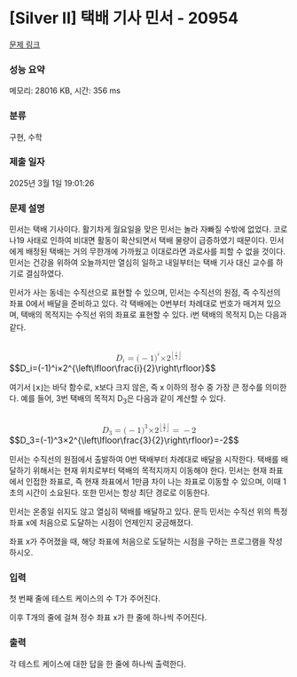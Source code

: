 # [Silver II] 택배 기사 민서 - 20954 

[문제 링크](https://www.acmicpc.net/problem/20954) 

### 성능 요약

메모리: 28016 KB, 시간: 356 ms

### 분류

구현, 수학

### 제출 일자

2025년 3월 1일 19:01:26

### 문제 설명

<p>민서는 택배 기사이다. 활기차게 월요일을 맞은 민서는 놀라 자빠질 수밖에 없었다. 코로나19 사태로 인하여 비대면 활동이 확산되면서 택배 물량이 급증하였기 때문이다. 민서에게 배정된 택배는 거의 무한개에 가까웠고 이대로라면 과로사를 피할 수 없을 것이다. 민서는 건강을 위하여 오늘까지만 열심히 일하고 내일부터는 택배 기사 대신 교수를 하기로 결심하였다.</p>

<p>민서가 사는 동네는 수직선으로 표현할 수 있으며, 민서는 수직선의 원점, 즉 수직선의 좌표 0에서 배달을 준비하고 있다. 각 택배에는 0번부터 차례대로 번호가 매겨져 있으며, 택배의 목적지는 수직선 위의 좌표로 표현할 수 있다. i번 택배의 목적지 D<sub>i</sub>는 다음과 같다.</p>

<p><mjx-container class="MathJax" jax="CHTML" display="true" style="font-size: 109%; position: relative;"> <mjx-math display="true" class="MJX-TEX" aria-hidden="true" style="margin-left: 0px; margin-right: 0px;"><mjx-msub><mjx-mi class="mjx-i"><mjx-c class="mjx-c1D437 TEX-I"></mjx-c></mjx-mi><mjx-script style="vertical-align: -0.15em;"><mjx-mi class="mjx-i" size="s"><mjx-c class="mjx-c1D456 TEX-I"></mjx-c></mjx-mi></mjx-script></mjx-msub><mjx-mo class="mjx-n" space="4"><mjx-c class="mjx-c3D"></mjx-c></mjx-mo><mjx-mo class="mjx-n" space="4"><mjx-c class="mjx-c28"></mjx-c></mjx-mo><mjx-mo class="mjx-n"><mjx-c class="mjx-c2212"></mjx-c></mjx-mo><mjx-mn class="mjx-n"><mjx-c class="mjx-c31"></mjx-c></mjx-mn><mjx-msup><mjx-mo class="mjx-n"><mjx-c class="mjx-c29"></mjx-c></mjx-mo><mjx-script style="vertical-align: 0.413em;"><mjx-mi class="mjx-i" size="s"><mjx-c class="mjx-c1D456 TEX-I"></mjx-c></mjx-mi></mjx-script></mjx-msup><mjx-mi class="mjx-i"><mjx-c class="mjx-cD7"></mjx-c></mjx-mi><mjx-msup><mjx-mn class="mjx-n"><mjx-c class="mjx-c32"></mjx-c></mjx-mn><mjx-script style="vertical-align: 0.413em;"><mjx-texatom size="s" texclass="ORD"><mjx-mrow><mjx-mo class="mjx-sop"><mjx-c class="mjx-c230A TEX-S1"></mjx-c></mjx-mo><mjx-mfrac><mjx-frac><mjx-num><mjx-nstrut></mjx-nstrut><mjx-mi class="mjx-i" size="s"><mjx-c class="mjx-c1D456 TEX-I"></mjx-c></mjx-mi></mjx-num><mjx-dbox><mjx-dtable><mjx-line></mjx-line><mjx-row><mjx-den><mjx-dstrut></mjx-dstrut><mjx-mn class="mjx-n" size="s"><mjx-c class="mjx-c32"></mjx-c></mjx-mn></mjx-den></mjx-row></mjx-dtable></mjx-dbox></mjx-frac></mjx-mfrac><mjx-mo class="mjx-sop"><mjx-c class="mjx-c230B TEX-S1"></mjx-c></mjx-mo></mjx-mrow></mjx-texatom></mjx-script></mjx-msup></mjx-math><mjx-assistive-mml unselectable="on" display="block"><math xmlns="http://www.w3.org/1998/Math/MathML" display="block"><msub><mi>D</mi><mi>i</mi></msub><mo>=</mo><mo stretchy="false">(</mo><mo>−</mo><mn>1</mn><msup><mo stretchy="false">)</mo><mi>i</mi></msup><mi>×</mi><msup><mn>2</mn><mrow data-mjx-texclass="ORD"><mrow data-mjx-texclass="INNER"><mo data-mjx-texclass="OPEN">⌊</mo><mfrac><mi>i</mi><mn>2</mn></mfrac><mo data-mjx-texclass="CLOSE">⌋</mo></mrow></mrow></msup></math></mjx-assistive-mml><span aria-hidden="true" class="no-mathjax mjx-copytext">$$D_i=(-1)^i×2^{\left\lfloor\frac{i}{2}\right\rfloor}$$</span> </mjx-container></p>

<p>여기서 ⌊x⌋는 바닥 함수로, x보다 크지 않은, 즉 x 이하의 정수 중 가장 큰 정수를 의미한다. 예를 들어, 3번 택배의 목적지 D<sub>3</sub>은 다음과 같이 계산할 수 있다.</p>

<p><mjx-container class="MathJax" jax="CHTML" display="true" style="font-size: 109%; position: relative;"> <mjx-math display="true" class="MJX-TEX" aria-hidden="true" style="margin-left: 0px; margin-right: 0px;"><mjx-msub><mjx-mi class="mjx-i"><mjx-c class="mjx-c1D437 TEX-I"></mjx-c></mjx-mi><mjx-script style="vertical-align: -0.15em;"><mjx-mn class="mjx-n" size="s"><mjx-c class="mjx-c33"></mjx-c></mjx-mn></mjx-script></mjx-msub><mjx-mo class="mjx-n" space="4"><mjx-c class="mjx-c3D"></mjx-c></mjx-mo><mjx-mo class="mjx-n" space="4"><mjx-c class="mjx-c28"></mjx-c></mjx-mo><mjx-mo class="mjx-n"><mjx-c class="mjx-c2212"></mjx-c></mjx-mo><mjx-mn class="mjx-n"><mjx-c class="mjx-c31"></mjx-c></mjx-mn><mjx-msup><mjx-mo class="mjx-n"><mjx-c class="mjx-c29"></mjx-c></mjx-mo><mjx-script style="vertical-align: 0.413em;"><mjx-mn class="mjx-n" size="s"><mjx-c class="mjx-c33"></mjx-c></mjx-mn></mjx-script></mjx-msup><mjx-mi class="mjx-i"><mjx-c class="mjx-cD7"></mjx-c></mjx-mi><mjx-msup><mjx-mn class="mjx-n"><mjx-c class="mjx-c32"></mjx-c></mjx-mn><mjx-script style="vertical-align: 0.413em;"><mjx-texatom size="s" texclass="ORD"><mjx-mrow><mjx-mo class="mjx-sop"><mjx-c class="mjx-c230A TEX-S1"></mjx-c></mjx-mo><mjx-mfrac><mjx-frac><mjx-num><mjx-nstrut></mjx-nstrut><mjx-mn class="mjx-n" size="s"><mjx-c class="mjx-c33"></mjx-c></mjx-mn></mjx-num><mjx-dbox><mjx-dtable><mjx-line></mjx-line><mjx-row><mjx-den><mjx-dstrut></mjx-dstrut><mjx-mn class="mjx-n" size="s"><mjx-c class="mjx-c32"></mjx-c></mjx-mn></mjx-den></mjx-row></mjx-dtable></mjx-dbox></mjx-frac></mjx-mfrac><mjx-mo class="mjx-sop"><mjx-c class="mjx-c230B TEX-S1"></mjx-c></mjx-mo></mjx-mrow></mjx-texatom></mjx-script></mjx-msup><mjx-mo class="mjx-n" space="4"><mjx-c class="mjx-c3D"></mjx-c></mjx-mo><mjx-mo class="mjx-n" space="4"><mjx-c class="mjx-c2212"></mjx-c></mjx-mo><mjx-mn class="mjx-n"><mjx-c class="mjx-c32"></mjx-c></mjx-mn></mjx-math><mjx-assistive-mml unselectable="on" display="block"><math xmlns="http://www.w3.org/1998/Math/MathML" display="block"><msub><mi>D</mi><mn>3</mn></msub><mo>=</mo><mo stretchy="false">(</mo><mo>−</mo><mn>1</mn><msup><mo stretchy="false">)</mo><mn>3</mn></msup><mi>×</mi><msup><mn>2</mn><mrow data-mjx-texclass="ORD"><mrow data-mjx-texclass="INNER"><mo data-mjx-texclass="OPEN">⌊</mo><mfrac><mn>3</mn><mn>2</mn></mfrac><mo data-mjx-texclass="CLOSE">⌋</mo></mrow></mrow></msup><mo>=</mo><mo>−</mo><mn>2</mn></math></mjx-assistive-mml><span aria-hidden="true" class="no-mathjax mjx-copytext">$$D_3=(-1)^3×2^{\left\lfloor\frac{3}{2}\right\rfloor}=-2$$</span> </mjx-container></p>

<p>민서는 수직선의 원점에서 출발하여 0번 택배부터 차례대로 배달을 시작한다. 택배를 배달하기 위해서는 현재 위치로부터 택배의 목적지까지 이동해야 한다. 민서는 현재 좌표에서 인접한 좌표로, 즉 현재 좌표에서 1만큼 차이 나는 좌표로 이동할 수 있으며, 이때 1초의 시간이 소요된다. 또한 민서는 항상 최단 경로로 이동한다.</p>

<p>민서는 온종일 쉬지도 않고 열심히 택배를 배달하고 있다. 문득 민서는 수직선 위의 특정 좌표 x에 처음으로 도달하는 시점이 언제인지 궁금해졌다.</p>

<p>좌표 x가 주어졌을 때, 해당 좌표에 처음으로 도달하는 시점을 구하는 프로그램을 작성하시오.</p>

### 입력 

 <p>첫 번째 줄에 테스트 케이스의 수 T가 주어진다.</p>

<p>이후 T개의 줄에 걸쳐 정수 좌표 x가 한 줄에 하나씩 주어진다.</p>

### 출력 

 <p>각 테스트 케이스에 대한 답을 한 줄에 하나씩 출력한다.</p>

